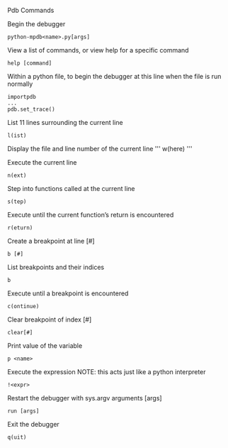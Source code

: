 Pdb Commands

Begin the debugger

```
python-mpdb<name>.py[args]
```
View a list of commands, or view help for a specific command

```
help [command]
```

Within a python file, to begin the debugger at this line when the file is run normally

```
importpdb
...
pdb.set_trace()
```

List 11 lines surrounding the current line
```
l(ist)
```
Display the file and line number of the current line
'''
w(here)
'''

Execute the current line
```
n(ext)
```
Step into functions called at the current line
```
s(tep)
```
Execute until the current function’s return is encountered

```
r(eturn) 
```
Create a breakpoint at line [#]
```
b [#]
```
List breakpoints and their indices
```
b
```
Execute until a breakpoint is encountered
```
c(ontinue)
```
Clear breakpoint of index [#]
```
clear[#]
```
Print value of the variable <name>
```
p <name>
```
Execute the expression <expr> NOTE: this acts just like a python interpreter
```
!<expr>
```
Restart the debugger with sys.argv arguments [args]
```
run [args] 
```
Exit the debugger
```
q(uit)
```
